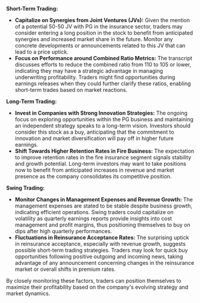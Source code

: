 **Short-Term Trading:**
- **Capitalize on Synergies from Joint Ventures (JVs):** Given the mention of a potential 50-50 JV with PG in the insurance sector, traders may consider entering a long position in the stock to benefit from anticipated synergies and increased market share in the future. Monitor any concrete developments or announcements related to this JV that can lead to a price uptick.
- **Focus on Performance around Combined Ratio Metrics:** The transcript discusses efforts to reduce the combined ratio from 110 to 105 or lower, indicating they may have a strategic advantage in managing underwriting profitability. Traders might find opportunities during earnings releases when they could further clarify these ratios, enabling short-term trades based on market reactions.

**Long-Term Trading:**
- **Invest in Companies with Strong Innovation Strategies:** The ongoing focus on exploring opportunities within the PG business and maintaining an independent strategy speaks to a long-term vision. Investors should consider this stock as a buy, anticipating that the commitment to innovation and market diversification will pay off in higher future earnings.
- **Shift Towards Higher Retention Rates in Fire Business:** The expectation to improve retention rates in the fire insurance segment signals stability and growth potential. Long-term investors may want to take positions now to benefit from anticipated increases in revenue and market presence as the company consolidates its competitive position.

**Swing Trading:**
- **Monitor Changes in Management Expenses and Revenue Growth:** The management expenses are stated to be stable despite business growth, indicating efficient operations. Swing traders could capitalize on volatility as quarterly earnings reports provide insights into cost management and profit margins, thus positioning themselves to buy on dips after high quarterly performances.
- **Fluctuations in Reinsurance Acceptance Rates:** The surprising uptick in reinsurance acceptance, especially with revenue growth, suggests possible short-term trading strategies. Traders may look for quick buy opportunities following positive outgoing and incoming news, taking advantage of any announcement concerning changes in the reinsurance market or overall shifts in premium rates. 

By closely monitoring these factors, traders can position themselves to maximize their profitability based on the company's evolving strategy and market dynamics.